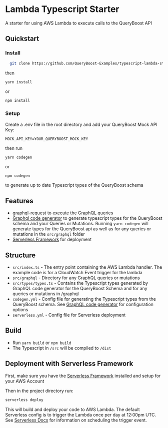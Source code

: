 # Lambda Typescript Starter

A starter for using AWS Lambda to execute calls to the QueryBoost API

## Quickstart

### Install

```sh
  git clone https://github.com/QueryBoost-Examples/typescript-lambda-starter.git
```

then

```sh
yarn install
```

or

```sh
npm install
```

### Setup

Create a .env file in the root directory and add your QueryBoost Mock API Key:

`MOCK_API_KEY=YOUR_QUERYBOOST_MOCK_KEY`

then run

```sh
yarn codegen
```

or

```
npm codegen
```

to generate up to date Typescript types of the QueryBoost schema

## Features

- graphql-request to execute the GraphQL queries
- [Graphql code generator](https://graphql-code-generator.com/) to generate typescript types for the QueryBoost schema and your Queries or Mutations. Running `yarn codegen` will generate types for the QueryBoost api as well as for any queries or mutations in the `src/graphql` folder
- [Serverless Framework](https://www.serverless.com/) for deployment

## Structure

- `src/index.ts` - The entry point containing the AWS Lambda handler. The example code is for a CloudWatch Event trigger for the lambda
- `src/graphql` - Directory for any GraphQL queries or mutations
- `src/types/types.ts` - Contains the Typescript types generated by GraphQL code generator for the QueryBoost Schema and for any queries or mutations in /graphql
- `codegen.yml` - Config file for generating the Typescript types from the QueryBoost schema. See [GraphQL code generator](https://graphql-code-generator.com/docs/getting-started/codegen-config) for configuration options
- `serverless.yml` - Config file for Serverless deployment

## Build

- Run `yarn build` or `npm build`
- The Typescript in `/src` will be compiled to `/dist`

## Deployment with Serverless Framework

First, make sure you have the [Serverless Framework](https://www.serverless.com/framework/docs/providers/aws/guide/installation/) installed and setup for your AWS Account

Then in the project directory run:

```sh
serverless deploy
```

This will build and deploy your code to AWS Lambda. The default Serverless config is to trigger the Lambda once per day at 12:00pm UTC. See [Serverless Docs](https://www.serverless.com/framework/docs/providers/aws/events/schedule/) for information on scheduling the trigger event.
